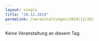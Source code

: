```yaml
---
layout: single
title: "28.12.2019"
permalink: /veranstaltungen/2019/12/28/
---
```


Keine Veranstaltung an diesem Tag.
